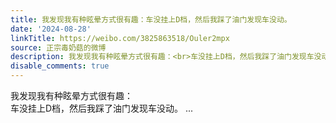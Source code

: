 ```yaml
---
title: 我发现我有种眩晕方式很有趣：车没挂上D档，然后我踩了油门发现车没动。
date: '2024-08-28'
linkTitle: https://weibo.com/3825863518/Ouler2mpx
source: 正宗毒奶菇的微博
description: 我发现我有种眩晕方式很有趣：<br>车没挂上D档，然后我踩了油门发现车没动。  ...
disable_comments: true
---
```

我发现我有种眩晕方式很有趣：<br>车没挂上D档，然后我踩了油门发现车没动。  ...